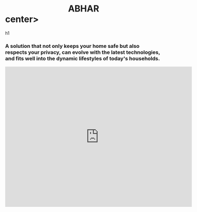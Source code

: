 <h1><center>ABHAR</center>center></h1>h1
<h3>
A solution that not only keeps your home safe but also respects your privacy, can evolve with the latest technologies, and fits well into the dynamic lifestyles of today's households.
</h3>

<div>
<iframe src="https://www.google.com/maps/embed?pb=!1m18!1m12!1m3!1d14842.144148104262!2d73.12314699999999!3d21.564989699999998!2m3!1f0!2f0!3f0!3m2!1i1024!2i768!4f13.1!3m3!1m2!1s0x3be0191a7c30551d%3A0x30c3c5c187069bd!2sUPL%20University%20of%20Sustainable%20Technology!5e0!3m2!1sen!2sin!4v1708411021693!5m2!1sen!2sin" width="600" height="450" style="border:0;" allowfullscreen="" loading="lazy" referrerpolicy="no-referrer-when-downgrade"></iframe>
</div>

